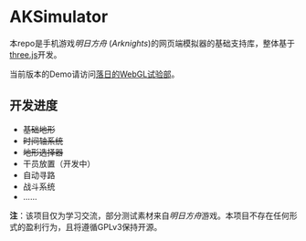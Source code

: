 # AKSimulator

本repo是手机游戏*明日方舟* (*Arknights*)的网页端模拟器的基础支持库，整体基于[three.js](https://threejs.org/)开发。

当前版本的Demo请访问[落日的WebGL试验部](https://sunsetla.github.io/simulator/index.html)。

## 开发进度
* ~~基础地形~~
* ~~时间轴系统~~
* ~~地形选择器~~
* 干员放置（开发中）
* 自动寻路
* 战斗系统
* ......

**注**：该项目仅为学习交流，部分测试素材来自*明日方舟*游戏。本项目不存在任何形式的盈利行为，且将遵循GPLv3保持开源。
